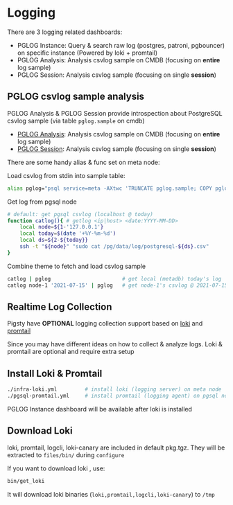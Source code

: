 # Logging

There are 3 logging related dashboards:

* PGLOG Instance: Query & search raw log (postgres, patroni, pgbouncer) on specific instance (Powered by loki + promtail) 
* PGLOG Analysis: Analysis csvlog sample on CMDB (focusing on **entire** log sample)
* PGLOG Session: Analysis csvlog sample (focusing on single **session**)


## PGLOG csvlog sample analysis

PGLOG Analysis & PGLOG Session provide introspection about PostgreSQL csvlog sample (via table `pglog.sample` on cmdb)
  * [PGLOG Analysis](http://g.pigsty.cc/pglog-analysis): Analysis csvlog sample on CMDB (focusing on **entire** log sample)
  * [PGLOG Session](http://g.pigsty.cc/pglog-session): Analysis csvlog sample (focusing on single **session**)


There are some handy alias & func set on meta node:

Load csvlog from stdin into sample table:
```bash
alias pglog="psql service=meta -AXtwc 'TRUNCATE pglog.sample; COPY pglog.sample FROM STDIN CSV;'"  # useful alias
```

Get log from pgsql node

```bash
# default: get pgsql csvlog (localhost @ today) 
function catlog(){ # getlog <ip|host> <date:YYYY-MM-DD>
    local node=${1-'127.0.0.1'}
    local today=$(date '+%Y-%m-%d')
    local ds=${2-${today}}
    ssh -t "${node}" "sudo cat /pg/data/log/postgresql-${ds}.csv"
}
```

Combine theme to fetch and load csvlog sample

```bash
catlog | pglog                       # get local (metadb) today's log
catlog node-1 '2021-07-15' | pglog   # get node-1's csvlog @ 2021-07-15 
```



## Realtime Log Collection

Pigsty have **OPTIONAL** logging collection support based on [loki](https://grafana.com/oss/loki/) and [promtail](https://grafana.com/docs/loki/latest/clients/promtail/)

Since you may have different ideas on how to collect & analyze logs. Loki & promtail are optional and require extra setup

## Install Loki & Promtail

```bash
./infra-loki.yml         # install loki (logging server) on meta node
./pgsql-promtail.yml     # install promtail (logging agent) on pgsql node
```

PGLOG Instance dashboard will be available after loki is installed


## Download Loki

loki, promtail, logcli, loki-canary are included in default pkg.tgz. They will be extracted to `files/bin/` during `configure`

If you want to download loki , use:

```bash
bin/get_loki
```

It will download loki binaries (`loki,promtail,logcli,loki-canary`) to `/tmp` 



